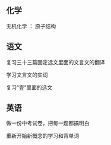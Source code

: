 ## 化学

无机化学 ： 原子结构

## 语文

复习三十三篇固定选文里面的文言文的翻译

学习文言文的实词

复习“壹”里面的选文

## 英语

做一份中考试卷，把每一题都搞明白

重新开始新概念的学习和背单词
